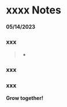 # xxxx Notes

#### 05/14/2023

### xxx

  > -

### xxx

### xxx


**Grow together!**

[//]: # (These are reference links used in the body of this note and get stripped out when the markdown processor does its job. There is no need to format nicely because it shouldn't be seen. Thanks SO - http://stackoverflow.com/questions/4823468/store-comments-in-markdown-syntax)

   [x]: <x>
 
 
